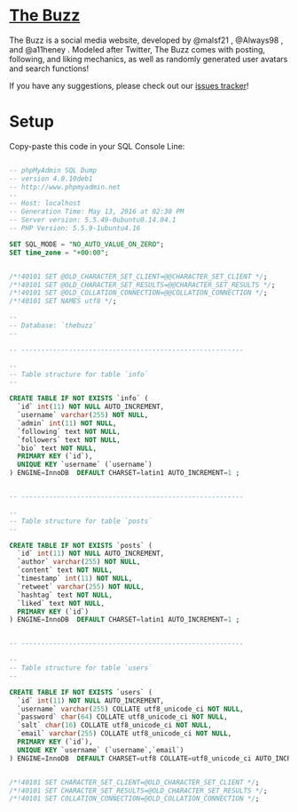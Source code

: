 # [The Buzz](http://matthewwang.me/thebuzz)

The Buzz is a social media website, developed by @malsf21 , @Always98 , and @a11heney . Modeled after Twitter, The Buzz comes with posting, following, and liking mechanics, as well as randomly generated user avatars and search functions!

If you have any suggestions, please check out our [issues tracker](https://github.com/FYCompsci/TwitHalf/issues)!

# Setup

Copy-paste this code in your SQL Console Line:

```sql

-- phpMyAdmin SQL Dump
-- version 4.0.10deb1
-- http://www.phpmyadmin.net
--
-- Host: localhost
-- Generation Time: May 13, 2016 at 02:30 PM
-- Server version: 5.5.49-0ubuntu0.14.04.1
-- PHP Version: 5.5.9-1ubuntu4.16

SET SQL_MODE = "NO_AUTO_VALUE_ON_ZERO";
SET time_zone = "+00:00";


/*!40101 SET @OLD_CHARACTER_SET_CLIENT=@@CHARACTER_SET_CLIENT */;
/*!40101 SET @OLD_CHARACTER_SET_RESULTS=@@CHARACTER_SET_RESULTS */;
/*!40101 SET @OLD_COLLATION_CONNECTION=@@COLLATION_CONNECTION */;
/*!40101 SET NAMES utf8 */;

--
-- Database: `thebuzz`
--

-- --------------------------------------------------------

--
-- Table structure for table `info`
--

CREATE TABLE IF NOT EXISTS `info` (
  `id` int(11) NOT NULL AUTO_INCREMENT,
  `username` varchar(255) NOT NULL,
  `admin` int(11) NOT NULL,
  `following` text NOT NULL,
  `followers` text NOT NULL,
  `bio` text NOT NULL,
  PRIMARY KEY (`id`),
  UNIQUE KEY `username` (`username`)
) ENGINE=InnoDB  DEFAULT CHARSET=latin1 AUTO_INCREMENT=1 ;


-- --------------------------------------------------------

--
-- Table structure for table `posts`
--

CREATE TABLE IF NOT EXISTS `posts` (
  `id` int(11) NOT NULL AUTO_INCREMENT,
  `author` varchar(255) NOT NULL,
  `content` text NOT NULL,
  `timestamp` int(11) NOT NULL,
  `retweet` varchar(255) NOT NULL,
  `hashtag` text NOT NULL,
  `liked` text NOT NULL,
  PRIMARY KEY (`id`)
) ENGINE=InnoDB  DEFAULT CHARSET=latin1 AUTO_INCREMENT=1 ;


-- --------------------------------------------------------

--
-- Table structure for table `users`
--

CREATE TABLE IF NOT EXISTS `users` (
  `id` int(11) NOT NULL AUTO_INCREMENT,
  `username` varchar(255) COLLATE utf8_unicode_ci NOT NULL,
  `password` char(64) COLLATE utf8_unicode_ci NOT NULL,
  `salt` char(16) COLLATE utf8_unicode_ci NOT NULL,
  `email` varchar(255) COLLATE utf8_unicode_ci NOT NULL,
  PRIMARY KEY (`id`),
  UNIQUE KEY `username` (`username`,`email`)
) ENGINE=InnoDB  DEFAULT CHARSET=utf8 COLLATE=utf8_unicode_ci AUTO_INCREMENT=1 ;


/*!40101 SET CHARACTER_SET_CLIENT=@OLD_CHARACTER_SET_CLIENT */;
/*!40101 SET CHARACTER_SET_RESULTS=@OLD_CHARACTER_SET_RESULTS */;
/*!40101 SET COLLATION_CONNECTION=@OLD_COLLATION_CONNECTION */;


```

